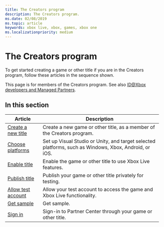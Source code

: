 ```yaml
---
title: The Creators program
description: The Creators program.
ms.date: 02/08/2019
ms.topic: article
keywords: xbox live, xbox, games, xbox one
ms.localizationpriority: medium
---
```

# The Creators program

To get started creating a game or other title if you are in the Creators program, follow these articles in the sequence shown.

This page is for members of the Creators program.
See also [ID@Xbox developers and Managed Partners](../id-managed-partners/index.md).

<!--
Test comment: visible via View Source?

If you are in the ID@Xbox or Managed Partners program, see [Choose platforms](../id-managed-partners/choose-platforms).
-->


## In this section

| Article | Description |
|---------|-------------|
| [Create a new title](create-title.md) | Create a new game or other title, as a member of the Creators program. |
| [Choose platforms](choose-platforms.md) | Set up Visual Studio or Unity, and target selected platforms, such as Windows, Xbox, Android, or iOS. |
| [Enable title](enable-title.md) | Enable the game or other title to use Xbox Live features. |
| [Publish title](publish-title.md) | Publish your game or other title privately for testing. |
| [Allow test account](allow-test-account.md) | Allow your test account to access the game and Xbox Live functionality. |
| [Get sample](get-sample.md) | Get sample. |
| [Sign in](sign-in.md) | Sign-in to Partner Center through your game or other title. |
